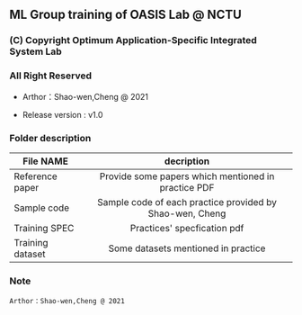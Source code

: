## ML Group training of OASIS Lab @ NCTU

### (C) Copyright Optimum Application-Specific Integrated System Lab
###                    All Right Reserved

- Arthor：Shao-wen,Cheng @ 2021

- Release version : v1.0

### Folder description

| File NAME                                 | decription                  |
| ------------------------------------------|:---------------------------:|
| Reference paper                           | Provide some papers which mentioned in practice PDF   |
| Sample code                               | Sample code of each practice provided by Shao-wen, Cheng            |
| Training SPEC                             | Practices' specfication pdf            |
| Training dataset                          | Some datasets mentioned in practice            |


### Note
	Arthor：Shao-wen,Cheng @ 2021

